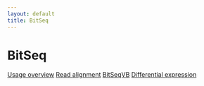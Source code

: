 ```yaml
---
layout: default
title: BitSeq
---
```


# BitSeq

[Usage overview](http://bitseq.github.io/howto/index)     [Read alignment](http://bitseq.github.io/howto/alignment)     [BitSeqVB](http://bitseq.github.io/howto/variationalBayes)     [Differential expression](http://bitseq.github.io/howto/stage2)
